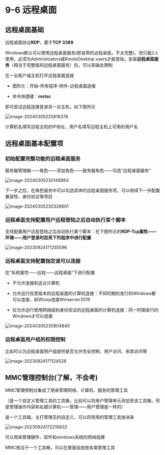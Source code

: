 # 9-6 远程桌面

## 远程桌面基础

远程桌面协议**RDP**，基于**TCP 3389**

Windows默认可以使用远程桌面服务(即自带的远程桌面，不太完整)，但只能2人使用，必须为Administrators或RmoteDesktop users才能登陆，安装**远程桌面服务**（相当于完整版的远程桌面服务）后，可以突破此限制

在一台客户端主机打开远程桌面连接

- 图形化：开始-所有程序-附件-远程桌面连接

- 命令快捷键：**mstsc**

即可尝试远程连接登录另一台主机，如下图所示

![image-20240305225816378](https://img.yatjay.top/md/image-20240305225816378.png)

计算机名填写远程主机的IP地址，用户名填写远程主机上可用的用户名

## 远程桌面基本配置项

### 初始配置完整功能的远程桌面服务

服务器管理器——角色——添加角色——服务器角色——勾选“远程桌面服务”

![image-20240305230149964](https://img.yatjay.top/md/image-20240305230149964.png)

下一步之后，在角色服务中可以勾选具体的远程桌面服务项，可以继续下一步配置兼容性、身份验证等项目

![image-20240305230326601](https://img.yatjay.top/md/image-20240305230326601.png)

### 远程桌面支持配置用户远程登陆之后自动执行某个脚本

支持配置用户远程登陆之后自动执行某个脚本：在下图所示的**RDP-Tcp属性——环境——用户登录时启用下列程序中进行配置**

![image-20230924171255596](https://img.yatjay.top/md/image-20230924171255596.png)

### 远程桌面支持配置指定谁可以连接

在“系统属性——远程——远程桌面”下进行配置

- 不允许连接到这台计算机

- 允许运行任意版本的远程桌面的计算机连接：不同时期的发行的Windows都可以连接，如Winxp连接Winserver2019

- 仅允许运行使用网络级别身份验证的远程桌面的计算机连接：同一时期发行的Windows才可以连接

![image-20240305230804840](https://img.yatjay.top/md/image-20240305230804840.png)

### 远程桌面用户组的权限控制

比如可以为远程桌面用户组提供是否允许完全控制、用户访问、来宾访问等

![image-20230924171124528](https://img.yatjay.top/md/image-20230924171124528.png)

## MMC管理控制台(了解，不会考)

MMC管理控制台集成了用来管理网络、计算机、服务的管理工具

（是一个自定义管理工具的工具箱，比如可以将用户管理单元添加至该工具箱，但是管理操作内容和右键计算机——管理——用户管理是一样的）

是一个工具箱，主打管理员的自定义，可以将常用的管理工具放进来

![image-20230924172219832](https://img.yatjay.top/md/image-20230924172219832.png)

可以用来管理硬件、软件和windows系统的网络组建

MMC相当于一个工具箱，可以在里面自由放各类管理工具